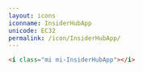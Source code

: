 ```yaml
---
layout: icons
iconname: InsiderHubApp
unicode: EC32
permalink: /icon/InsiderHubApp/
---
```


``` html
<i class="mi mi-InsiderHubApp"></i>
```
